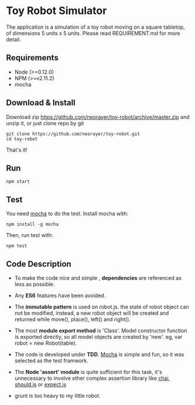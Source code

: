 Toy Robot Simulator
==================

The application is a simulation of a toy robot moving on a square tabletop, of dimensions 5 units x 5 units. Please read REQUIREMENT.md for more detail.

Requirements
------------
* Node (>=0.12.0)
* NPM (>=v2.11.2)
* mocha 

Download & Install
-------
Download zip https://github.com/neorayer/toy-robot/archive/master.zip and unzip it, or just clone repo by git

    git clone https://github.com/neorayer/toy-robot.git
    cd toy-robot
That's it!

Run
----
    npm start

Test
-------
You need [mocha] to do the test. Install mocha with: 

    npm install -g mocha

Then, run test with:

    npm test


Code Description
--------
* To make the code nice and simple , **dependencies** are referenced as less as possible.
* Any **ES6** features have been avoided.
* The **immutable pattern** is used on robot.js. the state of robot object can not be modified, instead, a new robot object will be created and returned while move(), place(), left() and right().
* The most **module export method** is 'Class'. Model constructor function is exported directly, so all model objects are created by 'new'. eg, var robot = new Robot(table).
* The code is developed under **TDD**. [Mocha] is simple and fun, so it was selected as the test framwork.
* The **Node 'assert' module** is quite sufficient for this task, it's unnecessary to involve other complex assertion library like [chai], [should.js] or [expect.js]
* grunt is too heavy to my little robot.

   [mocha]: <https://mochajs.org/>
   [chai]: <http://chaijs.com/>
   [should.js]: <https://github.com/shouldjs/should.js>
   [expect.js]: <https://github.com/LearnBoost/expect.js>
